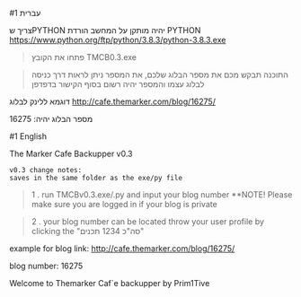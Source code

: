 #1 עברית

צריך שPYTHON יהיה מותקן על המחשב
הורדת PYTHON https://www.python.org/ftp/python/3.8.3/python-3.8.3.exe

> פתחו את הקובץ TMCB0.3.exe

> התוכנה תבקש מכם את מספר הבלוג שלכם, את המספר ניתן לראות דרך כניסה לבלוג עצמו והמספר יהיה רשום בסוף הקישור בדפדפן 

דוגמא ללינק לבלוג
http://cafe.themarker.com/blog/16275/

מספר הבלוג יהיה:
16275




#1 English


The Marker Cafe Backupper v0.3


```
v0.3 change notes:
saves in the same folder as the exe/py file
```

> 1 . run TMCBv0.3.exe/.py and input your blog number **NOTE! Please make sure you are logged in if your blog is private

> 2 . your blog number can be located throw your user profile by clicking the "סה"כ 1234 תכנים"


example for blog link:
http://cafe.themarker.com/blog/16275/

blog number:
16275

Welcome to Themarker Caf`e backupper by Prim1Tive
